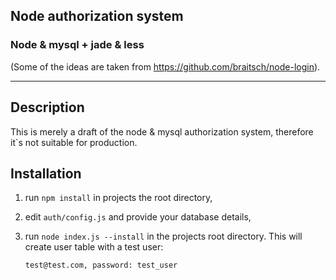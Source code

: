 ## Node authorization system

### Node & mysql + jade & less

(Some of the ideas are taken from https://github.com/braitsch/node-login).

---

## Description

This is merely a draft of the node & mysql authorization system, therefore it`s not suitable for production.


## Installation

1. run ``npm install`` in projects the root directory,

2. edit ``auth/config.js`` and provide your database details,

3. run ``node index.js --install`` in the projects root directory. This will create user table with a test user: 

	``test@test.com, password: test_user``